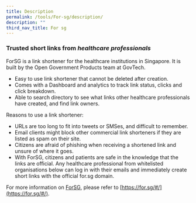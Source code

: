 ```yaml
---
title: Description
permalink: /tools/For-sg/description/
description: ""
third_nav_title: For sg
---
```

### **Trusted short links from **_healthcare professionals_****

ForSG is a link shortener for the healthcare institutions in Singapore. It is built by the Open Government Products team at GovTech.
* Easy to use link shortener that cannot be deleted after creation.
* Comes with a Dashboard and analytics to track link status, clicks and click breakdown.
* Able to search directory to see what links other healthcare professionals  
have created, and find link owners.

Reasons to use a link shortener:

*   URLs are too long to fit into tweets or SMSes, and difficult to remember.
*   Email clients might block other commercial link shorteners if they are listed as spam on their site.
*   Citizens are afraid of phishing when receiving a shortened link and unsure of where it goes.
*   With ForSG, citizens and patients are safe in the knowledge that the links are official. Any healthcare professional from whitelisted organisations below can log in with their emails and immediately create short links with the official for.sg domain.

For more information on [ForSG](https://for.sg/#/), please refer to [https://for.sg/#/](https://for.sg/#/).
